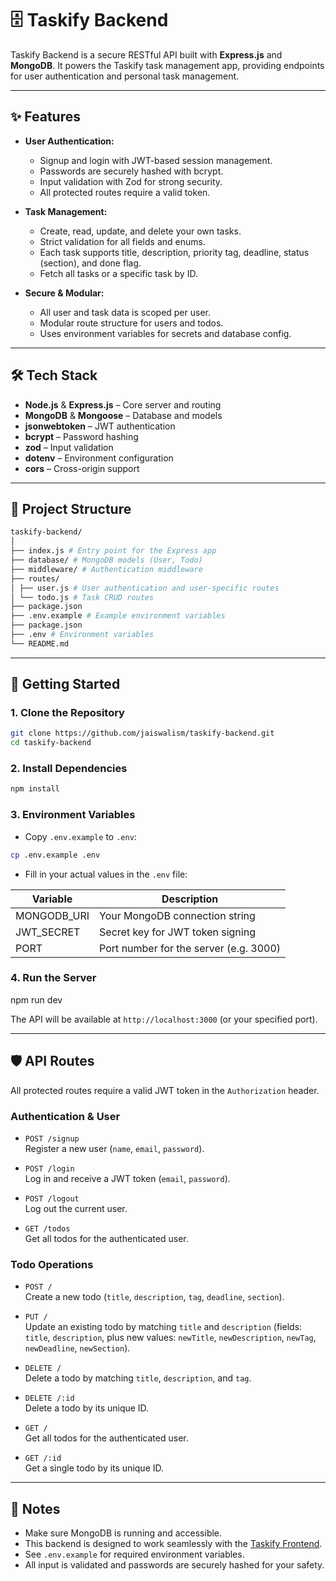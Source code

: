 # 🗄️ Taskify Backend

Taskify Backend is a secure RESTful API built with **Express.js** and **MongoDB**. It powers the Taskify task management app, providing endpoints for user authentication and personal task management.

---

## ✨ Features

- **User Authentication:**  
  - Signup and login with JWT-based session management.
  - Passwords are securely hashed with bcrypt.
  - Input validation with Zod for strong security.
  - All protected routes require a valid token.

- **Task Management:**  
  - Create, read, update, and delete your own tasks.
  - Strict validation for all fields and enums.
  - Each task supports title, description, priority tag, deadline, status (section), and done flag.
  - Fetch all tasks or a specific task by ID.

- **Secure & Modular:**  
  - All user and task data is scoped per user.
  - Modular route structure for users and todos.
  - Uses environment variables for secrets and database config.

---

## 🛠️ Tech Stack

- **Node.js** & **Express.js** – Core server and routing
- **MongoDB** & **Mongoose** – Database and models
- **jsonwebtoken** – JWT authentication
- **bcrypt** – Password hashing
- **zod** – Input validation
- **dotenv** – Environment configuration
- **cors** – Cross-origin support

---

## 📁 Project Structure

```bash
taskify-backend/
│
├── index.js # Entry point for the Express app
├── database/ # MongoDB models (User, Todo)
├── middleware/ # Authentication middleware
├── routes/
│ ├── user.js # User authentication and user-specific routes
│ └── todo.js # Task CRUD routes
├── package.json
├── .env.example # Example environment variables
├── package.json
├── .env # Environment variables 
└── README.md
```


---

## 🚀 Getting Started

### 1. **Clone the Repository**

```bash
git clone https://github.com/jaiswalism/taskify-backend.git
cd taskify-backend
```


### 2. **Install Dependencies**

```bash
npm install
```

### 3. **Environment Variables**

- Copy `.env.example` to `.env`:

```bash
cp .env.example .env
```

- Fill in your actual values in the `.env` file:

| Variable      | Description                             |
|---------------|-----------------------------------------|
| MONGODB_URI   | Your MongoDB connection string          |
| JWT_SECRET    | Secret key for JWT token signing        |
| PORT          | Port number for the server (e.g. 3000)  |


### 4. **Run the Server**

npm run dev


The API will be available at `http://localhost:3000` (or your specified port).

---

## 🛡️ API Routes

All protected routes require a valid JWT token in the `Authorization` header.

### **Authentication & User**

- `POST /signup`  
  Register a new user (`name`, `email`, `password`).

- `POST /login`  
  Log in and receive a JWT token (`email`, `password`).

- `POST /logout`  
  Log out the current user.

- `GET /todos`  
  Get all todos for the authenticated user.

### **Todo Operations**

- `POST /`  
  Create a new todo (`title`, `description`, `tag`, `deadline`, `section`).

- `PUT /`  
  Update an existing todo by matching `title` and `description` (fields: `title`, `description`, plus new values: `newTitle`, `newDescription`, `newTag`, `newDeadline`, `newSection`).

- `DELETE /`  
  Delete a todo by matching `title`, `description`, and `tag`.

- `DELETE /:id`  
  Delete a todo by its unique ID.

- `GET /`  
  Get all todos for the authenticated user.

- `GET /:id`  
  Get a single todo by its unique ID.


---

## 📣 Notes

- Make sure MongoDB is running and accessible.
- This backend is designed to work seamlessly with the [Taskify Frontend](https://github.com/jaiswalism/taskify-frontend).
- See `.env.example` for required environment variables.
- All input is validated and passwords are securely hashed for your safety.